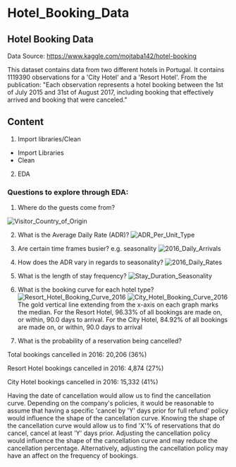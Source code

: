 # Hotel_Booking_Data

## Hotel Booking Data
Data Source: https://www.kaggle.com/mojtaba142/hotel-booking

This dataset contains data from two different hotels in Portugal. It contains 1119390 observations for a 'City Hotel' and a 'Resort Hotel'. From the publication: "Each observation represents a hotel booking between the 1st of July 2015 and 31st of August 2017, including booking that effectively arrived and booking that were canceled."

## Content
1. Import libraries/Clean
* Import Libraries
* Clean 
2. EDA
### Questions to explore through EDA:

1. Where do the guests come from?

![Visitor_Country_of_Origin](https://user-images.githubusercontent.com/71391244/132026109-c4f58f5d-2a82-4c53-9c12-db816215894f.png)

2. What is the Average Daily Rate (ADR)?
![ADR_Per_Unit_Type](https://user-images.githubusercontent.com/71391244/132026234-7450cc1a-985a-4cee-be07-e9b6ba7b0a48.png)

3. Are certain time frames busier? e.g. seasonality
![2016_Daily_Arrivals](https://user-images.githubusercontent.com/71391244/132026405-03771f35-0e0b-4e28-819d-f0f12be9cbd4.jpg)

4. How does the ADR vary in regards to seasonality?
![2016_Daily_Rates](https://user-images.githubusercontent.com/71391244/132026528-aa0d8642-3851-4bc9-b50f-952706275292.jpg)

5. What is the length of stay frequency?
![Stay_Duration_Seasonality](https://user-images.githubusercontent.com/71391244/132027934-99000c7b-c20f-431d-832b-1f12810dd760.png)


9. What is the booking curve for each hotel type?
![Resort_Hotel_Booking_Curve_2016](https://user-images.githubusercontent.com/71391244/132026782-676aa8e7-5e80-4528-855d-214dbd88f5ce.jpg)
![City_Hotel_Booking_Curve_2016](https://user-images.githubusercontent.com/71391244/132026789-5ea2b72f-2e40-4515-a114-b3914096e19b.jpg)
The gold vertical line extending from the x-axis on each graph marks the median.
For the Resort Hotel, 96.33% of all bookings are made on, or within, 90.0 days to arrival. For the City Hotel, 84.92% of all bookings are made on, or within, 90.0 days to arrival

11. What is the probability of a reservation being cancelled?

Total bookings cancelled in 2016: 20,206 (36%)

Resort Hotel bookings cancelled in 2016: 4,874 (27%)

City Hotel bookings cancelled in 2016: 15,332 (41%)

Having the date of cancellation would allow us to find the cancellation curve. Depending on the company's policies, it would be reasonable to assume that having a specific 'cancel by 'Y' days prior for full refund' policy would influence the shape of the cancellation curve. Knowing the shape of the cancellation curve would allow us to find 'X'% of reservations that do cancel, cancel at least 'Y' days prior. Adjusting the cancellation policy would influence the shape of the cancellation curve and may reduce the cancellation percentage. Alternatively, adjusting the cancellation policy may have an affect on the frequency of bookings.

